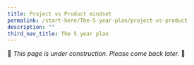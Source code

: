 ```yaml
---
title: Project vs Product mindset
permalink: /start-here/The-5-year-plan/project-vs-product
description: ""
third_nav_title: The 5 year plan
---
```

🚧 *This page is under construction. Please come back later.* 🚧